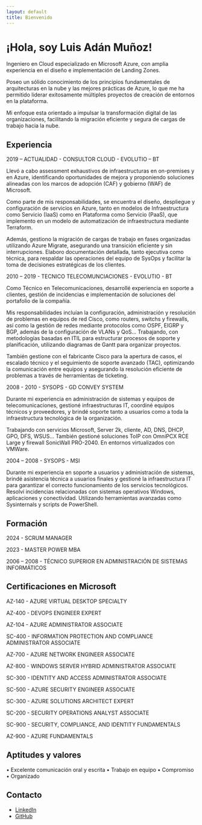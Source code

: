 ```yaml
---
layout: default
title: Bienvenido
---
```


# ¡Hola, soy Luis Adán Muñoz!

Ingeniero en Cloud especializado en Microsoft Azure, con amplia experiencia en el diseño e implementación de Landing Zones. 

Poseo un sólido conocimiento de los principios fundamentales de arquitecturas en la nube y las mejores prácticas de Azure, lo que me ha permitido liderar exitosamente múltiples proyectos de creación de entornos en la plataforma. 

Mi enfoque esta orientado a impulsar la transformación digital de las organizaciones, facilitando la migración eficiente y segura de cargas de trabajo hacia la nube.

## Experiencia

2019 – ACTUALIDAD - CONSULTOR CLOUD - EVOLUTIO – BT

Llevó a cabo assessment exhaustivos de infraestructuras en on-premises y en Azure, identificando oportunidades de mejora y proponiendo soluciones alineadas con los marcos de adopción (CAF) y gobierno (WAF) de Microsoft. 

Como parte de mis responsabilidades, se encuentra el diseño, despliegue y configuración de servicios en Azure, tanto en modelos de Infraestructura como Servicio (IaaS) como en Plataforma como Servicio (PaaS), que implemento en un modelo de automatización de infraestructura mediante Terraform.

Además, gestiono la migración de cargas de trabajo en fases organizadas utilizando Azure Migrate, asegurando una transición eficiente y sin interrupciones. 
Elaboro documentación detallada, tanto ejecutiva como técnica, para respaldar las operaciones del equipo de SysOps y facilitar la toma de decisiones estratégicas de los clientes.

2010 – 2019 - TECNICO TELECOMUNCIACIONES - EVOLUTIO - BT

Como Técnico en Telecomunicaciones, desarrollé experiencia en soporte a clientes, gestión de incidencias e implementación de soluciones del portafolio de la compañía. 

Mis responsabilidades incluían la configuración, administración y resolución de problemas en equipos de red Cisco, como routers, switchs y firewalls, así como la gestión de redes mediante protocolos como OSPF, EIGRP y BGP, además de la configuración de VLANs y QoS… Trabajando, con metodologías basadas en ITIL para estructurar procesos de soporte y planificación, utilizando diagramas de Gantt para organizar proyectos. 

También gestione con el fabricante Cisco para la apertura de casos, el escalado técnico y el seguimiento de soporte avanzado (TAC), optimizando la comunicación entre equipos y asegurando la resolución eficiente de problemas a través de herramientas de ticketing.

2008 - 2010 - SYSOPS - GD CONVEY SYSTEM 

Durante mi experiencia en administración de sistemas y equipos de telecomunicaciones, gestioné infraestructuras IT, coordiné equipos técnicos y proveedores, y brindé soporte tanto a usuarios como a toda la infraestructura tecnológica de la organización. 

Trabajando con servicios Microsoft, Server 2k, cliente, AD, DNS, DHCP, GPO, DFS, WSUS... También gestioné soluciones ToIP con OmniPCX RCE Large y firewall SonicWall PRO-2040. En entornos virtualizados con VMWare.

2004 – 2008 - SYSOPS - MSI

Durante mi experiencia en soporte a usuarios y administración de sistemas, brindé asistencia técnica a usuarios finales y gestioné la infraestructura IT para garantizar el correcto funcionamiento de los servicios tecnológicos. Resolví incidencias relacionadas con sistemas operativos Windows, aplicaciones y conectividad. Utilizando herramientas avanzadas como Sysinternals y scripts de PowerShell. 

## Formación

2024 - SCRUM MANAGER

2023 - MASTER POWER MBA

2006 – 2008 - TÉCNICO SUPERIOR EN ADMINISTRACIÓN DE SISTEMAS INFORMÁTICOS


## Certificaciones en Microsoft

AZ-140 - AZURE VIRTUAL DESKTOP SPECIALTY

AZ-400 - DEVOPS ENGINEER EXPERT

AZ-104 - AZURE ADMINISTRATOR ASSOCIATE

SC-400 - INFORMATION PROTECTION AND COMPLIANCE ADMINISTRATOR ASSOCIATE

AZ-700 - AZURE NETWORK ENGINEER ASSOCIATE

AZ-800 - WINDOWS SERVER HYBRID ADMINISTRATOR ASSOCIATE

SC-300 - IDENTITY AND ACCESS ADMINISTRATOR ASSOCIATE

SC-500 - AZURE SECURITY ENGINEER ASSOCIATE

SC-300 - AZURE SOLUTIONS ARCHITECT EXPERT

SC-200 - SECURITY OPERATIONS ANALYST ASSOCIATE

SC-900 - SECURITY, COMPLIANCE, AND IDENTITY FUNDAMENTALS

AZ-900 - AZURE FUNDAMENTALS


## Aptitudes y valores

•	Excelente comunicación oral y escrita
•	Trabajo en equipo
•	Compromiso
•	Organizado

## Contacto

- [LinkedIn](https://www.linkedin.com/in/luis-adan/)
- [GitHub](https://github.com/luisadanmunoz)
